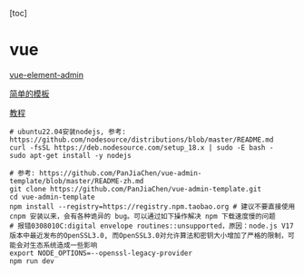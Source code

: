 [toc]

# vue

[vue-element-admin](https://github.com/PanJiaChen/vue-element-admin/blob/master/README.zh-CN.md)

[简单的模板](https://github.com/PanJiaChen/vue-admin-template/blob/master/README-zh.md)

[教程](https://juejin.cn/post/6844903476661583880)

```shell
# ubuntu22.04安装nodejs, 参考: https://github.com/nodesource/distributions/blob/master/README.md
curl -fsSL https://deb.nodesource.com/setup_18.x | sudo -E bash -
sudo apt-get install -y nodejs

# 参考: https://github.com/PanJiaChen/vue-admin-template/blob/master/README-zh.md
git clone https://github.com/PanJiaChen/vue-admin-template.git
cd vue-admin-template
npm install --registry=https://registry.npm.taobao.org # 建议不要直接使用 cnpm 安装以来，会有各种诡异的 bug。可以通过如下操作解决 npm 下载速度慢的问题
# 报错0308010C:digital envelope routines::unsupported，原因：node.js V17版本中最近发布的OpenSSL3.0, 而OpenSSL3.0对允许算法和密钥大小增加了严格的限制，可能会对生态系统造成一些影响
export NODE_OPTIONS=--openssl-legacy-provider
npm run dev
```

